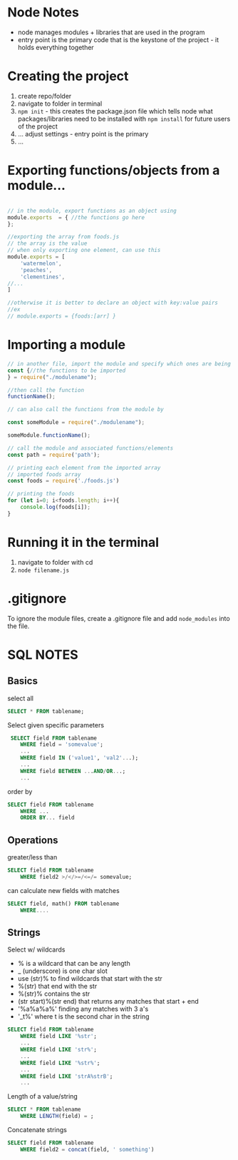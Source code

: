 # Node Notes

 - node manages modules + libraries that are used in the program
 - entry point is the primary code that is the keystone of the project - it holds everything together

# Creating the project

1. create repo/folder
2. navigate to folder in terminal
3. `npm init` - this creates the package.json file which tells node what packages/libraries need to be installed with `npm install` for future users of the project
4. ... adjust settings - entry point is the primary
5. ...

# Exporting functions/objects from a module...

```javascript

// in the module, export functions as an object using
module.exports  = { //the functions go here
};
```
```javascript
//exporting the array from foods.js
// the array is the value
// when only exporting one element, can use this
module.exports = [
    'watermelon',
    'peaches',
    'clementines',
//...
]

//otherwise it is better to declare an object with key:value pairs
//ex
// module.exports = {foods:[arr] }

```

# Importing a module

```javascript
// in another file, import the module and specify which ones are being used
const {//the functions to be imported
} = require("./modulename");

//then call the function
functionName();

// can also call the functions from the module by

const someModule = require("./modulename");

someModule.functionName();

```

```javascript
// call the module and associated functions/elements
const path = require('path');
```

```javascript
// printing each element from the imported array
// imported foods array
const foods = require('./foods.js')

// printing the foods
for (let i=0; i<foods.length; i++){
    console.log(foods[i]);
}
```

# Running it in the terminal
1. navigate to folder with cd
2. `node filename.js`

# .gitignore
To ignore the module files, create a .gitignore file and add `node_modules` into the file.


# SQL NOTES

## Basics

select all

 ```SQL
SELECT * FROM tablename;
```

Select given specific parameters

```SQL
 SELECT field FROM tablename
    WHERE field = 'somevalue';
    ...
    WHERE field IN ('value1', 'val2'...);
    ...
    WHERE field BETWEEN ...AND/OR...;
    ...
```

order by
```SQL
SELECT field FROM tablename
    WHERE ...
    ORDER BY... field
```

## Operations

greater/less than
```SQL
SELECT field FROM tablename
    WHERE field2 >/</>=/<=/= somevalue;
```

can calculate new fields with matches
```SQL
SELECT field, math() FROM tablename
    WHERE....
```




## Strings

Select w/ wildcards
- % is a wildcard that can be any length
- _ (underscore) is one char slot
- use (str)% to find wildcards that start with the str
- %(str) that end with the str
- %(str)% contains the str
- (str start)%(str end) that returns any matches that start + end
- '%a%a%a%' finding any matches with 3 a's
- '_t%' where t is the second char in the string


```SQL
SELECT field FROM tablename
    WHERE field LIKE '%str';
    ...
    WHERE field LIKE 'str%';
    ...
    WHERE field LIKE '%str%';
    ...
    WHERE field LIKE 'strA%strB';
    ...
```

Length of a value/string

```SQL
SELECT * FROM tablename
    WHERE LENGTH(field) = ;
```

Concatenate strings

```SQL
SELECT field FROM tablename
    WHERE field2 = concat(field, ' something')
```



